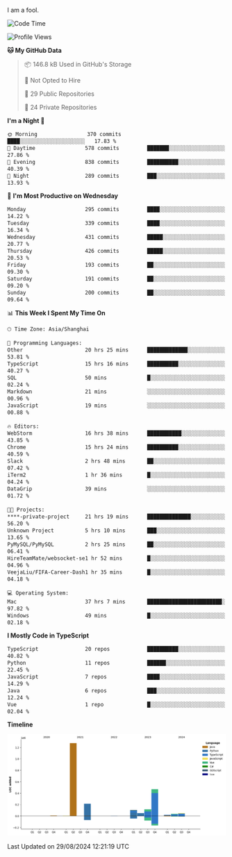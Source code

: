 I am a fool.

<!--START_SECTION:waka-->
![Code Time](http://img.shields.io/badge/Code%20Time-1%2C745%20hrs%2015%20mins-blue)

![Profile Views](http://img.shields.io/badge/Profile%20Views-3-blue)

**🐱 My GitHub Data** 

> 📦 146.8 kB Used in GitHub's Storage 
 > 
> 🚫 Not Opted to Hire
 > 
> 📜 29 Public Repositories 
 > 
> 🔑 24 Private Repositories 
 > 
**I'm a Night 🦉** 

```text
🌞 Morning                370 commits         ████░░░░░░░░░░░░░░░░░░░░░   17.83 % 
🌆 Daytime                578 commits         ███████░░░░░░░░░░░░░░░░░░   27.86 % 
🌃 Evening                838 commits         ██████████░░░░░░░░░░░░░░░   40.39 % 
🌙 Night                  289 commits         ███░░░░░░░░░░░░░░░░░░░░░░   13.93 % 
```
📅 **I'm Most Productive on Wednesday** 

```text
Monday                   295 commits         ████░░░░░░░░░░░░░░░░░░░░░   14.22 % 
Tuesday                  339 commits         ████░░░░░░░░░░░░░░░░░░░░░   16.34 % 
Wednesday                431 commits         █████░░░░░░░░░░░░░░░░░░░░   20.77 % 
Thursday                 426 commits         █████░░░░░░░░░░░░░░░░░░░░   20.53 % 
Friday                   193 commits         ██░░░░░░░░░░░░░░░░░░░░░░░   09.30 % 
Saturday                 191 commits         ██░░░░░░░░░░░░░░░░░░░░░░░   09.20 % 
Sunday                   200 commits         ██░░░░░░░░░░░░░░░░░░░░░░░   09.64 % 
```


📊 **This Week I Spent My Time On** 

```text
🕑︎ Time Zone: Asia/Shanghai

💬 Programming Languages: 
Other                    20 hrs 25 mins      █████████████░░░░░░░░░░░░   53.81 % 
TypeScript               15 hrs 16 mins      ██████████░░░░░░░░░░░░░░░   40.27 % 
SQL                      50 mins             █░░░░░░░░░░░░░░░░░░░░░░░░   02.24 % 
Markdown                 21 mins             ░░░░░░░░░░░░░░░░░░░░░░░░░   00.96 % 
JavaScript               19 mins             ░░░░░░░░░░░░░░░░░░░░░░░░░   00.88 % 

🔥 Editors: 
WebStorm                 16 hrs 38 mins      ███████████░░░░░░░░░░░░░░   43.85 % 
Chrome                   15 hrs 24 mins      ██████████░░░░░░░░░░░░░░░   40.59 % 
Slack                    2 hrs 48 mins       ██░░░░░░░░░░░░░░░░░░░░░░░   07.42 % 
iTerm2                   1 hr 36 mins        █░░░░░░░░░░░░░░░░░░░░░░░░   04.24 % 
DataGrip                 39 mins             ░░░░░░░░░░░░░░░░░░░░░░░░░   01.72 % 

🐱‍💻 Projects: 
****-private-project     21 hrs 19 mins      ██████████████░░░░░░░░░░░   56.20 % 
Unknown Project          5 hrs 10 mins       ███░░░░░░░░░░░░░░░░░░░░░░   13.65 % 
PyMySQL/PyMySQL          2 hrs 25 mins       ██░░░░░░░░░░░░░░░░░░░░░░░   06.41 % 
HireTeamMate/websocket-se1 hr 52 mins        █░░░░░░░░░░░░░░░░░░░░░░░░   04.96 % 
VeejaLiu/FIFA-Career-Dash1 hr 35 mins        █░░░░░░░░░░░░░░░░░░░░░░░░   04.18 % 

💻 Operating System: 
Mac                      37 hrs 7 mins       ████████████████████████░   97.82 % 
Windows                  49 mins             █░░░░░░░░░░░░░░░░░░░░░░░░   02.18 % 
```

**I Mostly Code in TypeScript** 

```text
TypeScript               20 repos            ██████████░░░░░░░░░░░░░░░   40.82 % 
Python                   11 repos            ██████░░░░░░░░░░░░░░░░░░░   22.45 % 
JavaScript               7 repos             ████░░░░░░░░░░░░░░░░░░░░░   14.29 % 
Java                     6 repos             ███░░░░░░░░░░░░░░░░░░░░░░   12.24 % 
Vue                      1 repo              █░░░░░░░░░░░░░░░░░░░░░░░░   02.04 % 
```



**Timeline**

![Lines of Code chart](https://raw.githubusercontent.com/VeejaLiu/VeejaLiu/master/assets/bar_graph.png)


 Last Updated on 29/08/2024 12:21:19 UTC
<!--END_SECTION:waka-->
